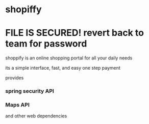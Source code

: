 # shopiffy
# FILE IS SECURED! revert back to team for password

shoppify is an online shopping portal for all your daily needs

its a simple interface, fast, and easy one step payment

provides
### spring security API
### Maps API

and other web dependencies



